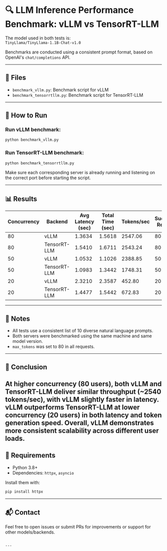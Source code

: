 # 🔍 LLM Inference Performance Benchmark: vLLM vs TensorRT-LLM

The model used in both tests is:  
`TinyLlama/TinyLlama-1.1B-Chat-v1.0`

Benchmarks are conducted using a consistent prompt format, based on OpenAI's `chat/completions` API.

---

## 📂 Files

- `benchmark_vllm.py`: Benchmark script for vLLM
- `benchmark_tensorrtllm.py`: Benchmark script for TensorRT-LLM

---

## 🚀 How to Run

### Run vLLM benchmark:
```bash
python benchmark_vllm.py
````

### Run TensorRT-LLM benchmark:

```bash
python benchmark_tensorrtllm.py
```

Make sure each corresponding server is already running and listening on the correct port before starting the script.

---

## 📊 Results

| Concurrency | Backend      | Avg Latency (sec) | Total Time (sec) | Tokens/sec | Successful Requests |
| ----------- | ------------ | ----------------- | ---------------- | ---------- | ------------------- |
| 80          | vLLM         | 1.3634            | 1.5618           | 2547.06    | 80 / 80             |
| 80          | TensorRT-LLM | 1.5410            | 1.6711           | 2543.24    | 80 / 80             |
| 50          | vLLM         | 1.0532            | 1.1026           | 2388.85    | 50 / 50             |
| 50          | TensorRT-LLM | 1.0983            | 1.3442           | 1748.31    | 50 / 50             |
| 20          | vLLM         | 2.3210            | 2.3587           | 452.80     | 20 / 20             |
| 20          | TensorRT-LLM | 1.4477            | 1.5442           | 672.83     | 20 / 20             |

---

## 📝 Notes

* All tests use a consistent list of 10 diverse natural language prompts.
* Both servers were benchmarked using the same machine and same model version.
* `max_tokens` was set to 80 in all requests.

---

## 📌 Conclusion

At higher concurrency (80 users), both vLLM and TensorRT-LLM deliver similar throughput (~2540 tokens/sec), with vLLM slightly faster in latency.
vLLM outperforms TensorRT-LLM at lower concurrency (20 users) in both latency and token generation speed.
Overall, vLLM demonstrates more consistent scalability across different user loads.
---

## 🔧 Requirements

* Python 3.8+
* Dependencies: `httpx`, `asyncio`

Install them with:

```bash
pip install httpx
```

---

## 📬 Contact

Feel free to open issues or submit PRs for improvements or support for other models/backends.

```

---

